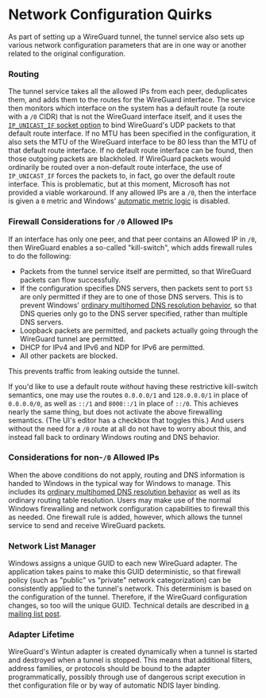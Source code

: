# Network Configuration Quirks

As part of setting up a WireGuard tunnel, the tunnel service also sets up various network configuration parameters that are in one way or another related to the original configuration.

### Routing

The tunnel service takes all the allowed IPs from each peer, deduplicates them, and adds them to the routes for the WireGuard interface. The service then monitors which interface on the system has a default route (a route with a `/0` CIDR) that is not the WireGuard interface itself, and it uses the  [`IP_UNICAST_IF` socket option](https://docs.microsoft.com/en-us/windows/win32/winsock/ipproto-ip-socket-options) to bind WireGuard's UDP packets to that default route interface. If no MTU has been specified in the configuration, it also sets the MTU of the WireGuard interface to be 80 less than the MTU of that default route interface. If no default route interface can be found, then those outgoing packets are blackholed. If WireGuard packets would ordinarily be routed over a non-default route interface, the use of `IP_UNICAST_IF` forces the packets to, in fact, go over the default route interface. This is problematic, but at this moment, Microsoft has not provided a viable workaround. If any allowed IPs are a `/0`, then the interface is given a `0` metric and Windows' [automatic metric logic](https://docs.microsoft.com/en-us/troubleshoot/windows-server/networking/automatic-metric-for-ipv4-routes) is disabled.

### Firewall Considerations for `/0` Allowed IPs

If an interface has only one peer, and that peer contains an Allowed IP in `/0`, then WireGuard enables a so-called "kill-switch", which adds firewall rules to do the following:

- Packets from the tunnel service itself are permitted, so that WireGuard packets can flow successfully.
- If the configuration specifies DNS servers, then packets sent to port `53` are only permitted if they are to one of those DNS servers. This is to prevent Windows' [ordinary multihomed DNS resolution behavior](https://docs.microsoft.com/en-us/previous-versions/windows/it-pro/windows-server-2008-R2-and-2008/dd197552%28v%3Dws.10%29), so that DNS queries only go to the DNS server specified, rather than multiple DNS servers.
- Loopback packets are permitted, and packets actually going through the WireGuard tunnel are permitted.
- DHCP for IPv4 and IPv6 and NDP for IPv6 are permitted.
- All other packets are blocked.

This prevents traffic from leaking outside the tunnel.

If you'd like to use a default route _without_ having these restrictive kill-switch semantics, one may use the routes `0.0.0.0/1` and `128.0.0.0/1` in place of `0.0.0.0/0`, as well as `::/1` and `8000::/1` in place of `::/0`. This achieves nearly the same thing, but does not activate the above firewalling semantics. (The UI's editor has a checkbox that toggles this.)  And users without the need for a `/0` route at all do not have to worry about this, and instead fall back to ordinary Windows routing and DNS behavior.

### Considerations for non-`/0` Allowed IPs

When the above conditions do not apply, routing and DNS information is handed to Windows in the typical way for Windows to manage. This includes its [ordinary multihomed DNS resolution behavior](https://docs.microsoft.com/en-us/previous-versions/windows/it-pro/windows-server-2008-R2-and-2008/dd197552%28v%3Dws.10%29) as well as its ordinary routing table resolution. Users may make use of the normal Windows firewalling and network configuration capabilities to firewall this as needed. One firewall rule is added, however, which allows the tunnel service to send and receive WireGuard packets.

### Network List Manager

Windows assigns a unique GUID to each new WireGuard adapter. The application takes pains to make this GUID deterministic, so that firewall policy (such as "public" vs "private" network categorization) can be consistently applied to the tunnel's network. This determinism is based on the configuration of the tunnel. Therefore, if the WireGuard configuration changes, so too will the unique GUID. Technical details are described in [a mailing list post](https://lists.zx2c4.com/pipermail/wireguard/2019-June/004259.html).

### Adapter Lifetime

WireGuard's Wintun adapter is created dynamically when a tunnel is started and destroyed when a tunnel is stopped. This means that additional filters, address families, or protocols should be bound to the adapter programmatically, possibly through use of dangerous script execution in thet configuration file or by way of automatic NDIS layer binding.
